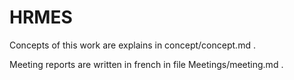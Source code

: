 # HRMES

Concepts of this work are explains in concept/concept.md .

Meeting reports are written in french in file Meetings/meeting.md .
